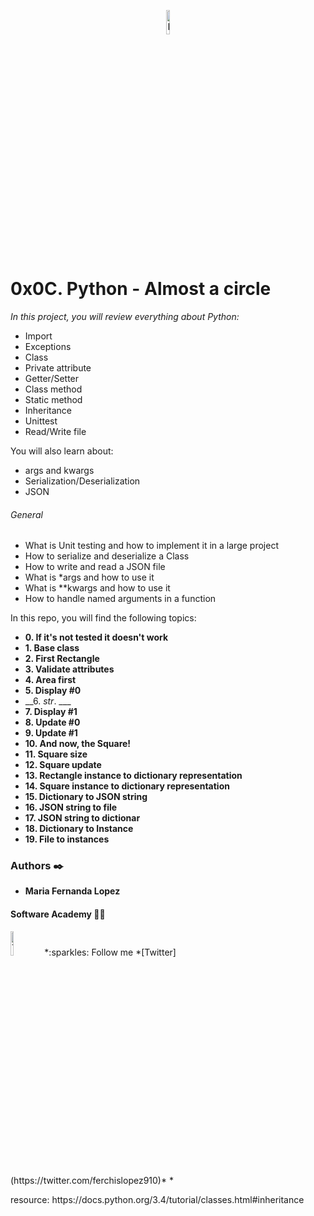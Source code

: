 <p align="center"><img src='https://upload.wikimedia.org/wikipedia/commons/thumb/2/26/Io-logo.svg/1200px-Io-logo.svg.png' alt='Banner' width=10%></p>

# 0x0C. Python - Almost a circle

<p>

_In this project, you will review everything about Python:_

- Import
- Exceptions
- Class
- Private attribute
- Getter/Setter
- Class method
- Static method
- Inheritance
- Unittest
- Read/Write file

You will also learn about:
- args and kwargs
- Serialization/Deserialization
- JSON

###### General
- What is Unit testing and how to implement it in a large project
- How to serialize and deserialize a Class
- How to write and read a JSON file
- What is *args and how to use it
- What is **kwargs and how to use it
- How to handle named arguments in a function
<p>

In this repo, you will find the following topics:

* __0. If it's not tested it doesn't work__
* __1. Base class__
* __2. First Rectangle__
* __3. Validate attributes__
* __4. Area first__
* __5. Display #0__
* __6. _str_. ___
* __7. Display #1__
* __8. Update #0__
* __9. Update #1__
* __10. And now, the Square!__
* __11. Square size__
* __12. Square update__
* __13. Rectangle instance to dictionary representation__
* __14. Square instance to dictionary representation__
* __15. Dictionary to JSON string__
* __16. JSON string to file__
* __17. JSON string to dictionar__
* __18. Dictionary to Instance__
* __19. File to instances__


### Authors :black_nib:
* __Maria Fernanda Lopez__

#### Software Academy 👨‍💻

<p aling="center">
<a>
<img src="https://i.pinimg.com/originals/ba/46/c8/ba46c8090ccc536ef26c005f9f2fc404.gif" alt="Twitter" width=10% /></a>
*:sparkles: Follow me *[Twitter](https://twitter.com/ferchislopez910)*
*<p aling="center">

<p>resource:
https://docs.python.org/3.4/tutorial/classes.html#inheritance
<p>